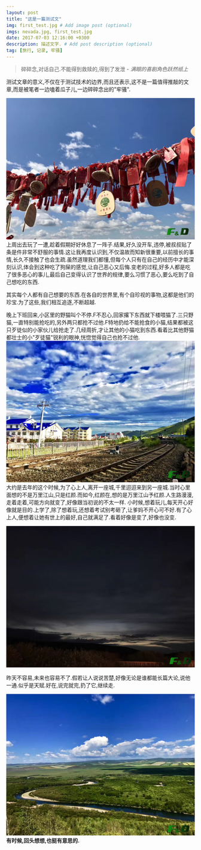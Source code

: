 ```yaml
---
layout: post
title: "这是一篇测试文"
img: first_test.jpg # Add image post (optional)
imgs: nevada.jpg, first_test.jpg
date: 2017-07-03 12:16:00 +0300
description: 描述文字. # Add post description (optional)
tag: [旅行, 记录, 牢骚]
---
```

> 碎碎念,对话自己.不能得到救赎的,得到了发泄<cite> - 满眼的喜剧角色跃然纸上</cite>

测试文章的意义,不仅在于测试技术的边界,而且还表示,这不是一篇值得推敲的文章,而是被笔者一边嗑着瓜子儿,一边碎碎念出的"牢骚".

![wish](/assets/img/fd_eerguna_wishtree_0821.jpg)
上周出去玩了一遭,趁着假期好好休息了一阵子.结果,好久没开车,违停,被叔叔贴了条是件非常不舒服的事情.这让我再度认识到,不仅温故而知新很重要,以前擅长的事情,长久不接触了也会生疏.虽然道理我们都懂,但每个人只有在自己的经历中才能深刻认识,体会到这种吃了狗屎的感觉,让自己恶心又后悔.变老的过程,好多人都是吃了很多恶心的事儿,最后自己变得认识了世界的规律,要么习惯了恶心,要么吃到了自己想吃的东西.

其实每个人都有自己想要的东西.在各自的世界里,有个自珍视的事物,这都是他们的珍宝.为了这些,我们相互追逐,不断超越.

晚上下班回来,小区里的野猫叫个不停.F不忍心,回家撂下东西就下楼喂猫了.三只野猫,一直特别能抢吃的,另外两只都抢不过他.F特地扔给不能抢食的小猫,结果都被这只歹徒似的小家伙儿给抢走了.几经周折,才让其他的小猫吃到东西.看着比其他野猫都壮士的小"歹徒猫"锐利的眼神,恍惚觉得自己也抢不过他.
![way](/assets/img/fd_aershan_0821.jpg)
大约是去年的这个时候,为了心上人,离开一座城,千里迢迢来到另一座城.当时心里面想的不是万里江山,只是红颜.而如今,红颜在,想的是万里江山予红颜.人生路漫漫,走着走着,可能方向就变了,好像跟当初说的不太一样.
小时候,想着玩儿,每天开心好像就是目的.上学了,除了想着玩,还想着考试别考砸了,让爹妈不开心可不好.有了心上人,便想着让她有世上的最好,自己就满足了.看着好像是变了,好像也没变.

![hard](/assets/img/fd_shadow_0821.jpg)

昨天不容易,未来也容易不了.假若让人说说苦楚,好像无论是谁都能长篇大论,说他一通.似乎是天赋.好在,说完就完,扔了它,继续走.

![destiney](/assets/img/fd_eerguna_0821.jpg)
**有时候,回头想想,也挺有意思的.**